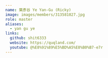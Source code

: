 ```yaml
---
name: 葉彥谷 Ye Yan-Gu (Ricky)
image: images/members/313581027.jpg
role: master
aliases:
  - yan gu ye
links:
  github: shit6333
  website: https://quqland.com/
  youtube: @%E8%91%89%E5%BD%A5%E8%B0%B7-e7r
---
```

